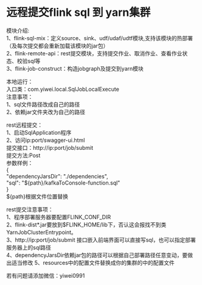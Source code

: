 # 远程提交flink sql 到  yarn集群

模块介绍:  
1、flink-sql-mix：定义source、sink、udf/udaf/udtf模块,支持该模块的热部署（及每次提交都会重新加载该模块的jar包）  
2、flink-remote-api：rest提交模块，支持提交作业、取消作业、查看作业状态、校验sql等  
3、flink-job-construct：构造jobgraph及提交到yarn模块  

本地运行：  
入口类：com.yiwei.local.SqlJobLocalExecute  
注意事项：  
1、sql文件路径改成自己的路径  
2、依赖jar文件夹改为自己的路径
     
  
rest远程提交：  
1、启动SqlApplication程序  
2、访问ip:port/swagger-ui.html   
提交接口：http://ip:port/job/submit  
提交方法:Post  
参数样例：  
{  
 "dependencyJarsDir": "./dependencies",  
 "sql": "${path}/kafkaToConsole-function.sql"  
}  
${path}根据文件位置替换

rest提交注意事项：  
1、程序部署服务器要配置FLINK_CONF_DIR    
2、flink-dist*.jar要放到$FLINK_HOME/lib下，否认这会报找不到类YarnJobClusterEntrypoint。  
3、http://ip:port/job/submit 接口嵌入前端界面可以直接写sql，也可以指定部署服务器上的sql路径  
4、dependencyJarsDir依赖jar包的路径可以根据自己部署路径任意变动，要做出适当修改 
5、resources中的配置文件替换成你的集群的中的配置文件


若有问题请添加微信：yiwei0991

